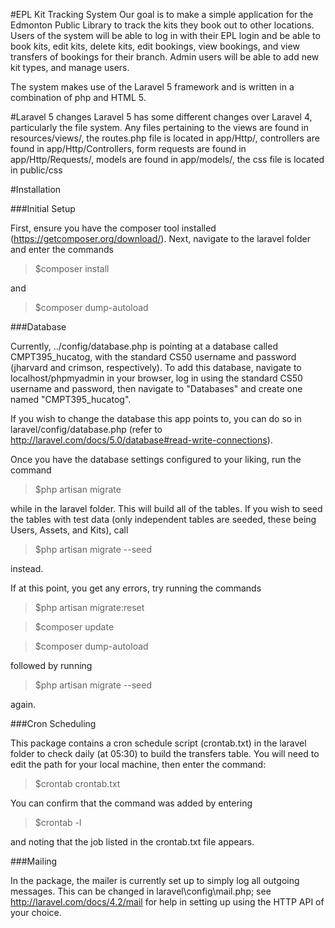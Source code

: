 #EPL Kit Tracking System
Our goal is to make a simple application for the Edmonton Public Library to track the kits they book out to other locations.
Users of the system will be able to log in with their EPL login and be able to book kits, edit kits, delete kits, edit bookings,
view bookings, and view transfers of bookings for their branch. Admin users will be able to add new kit types, and manage users.

The system makes use of the Laravel 5 framework and is written in a combination of php and HTML 5.

#Laravel 5 changes
Laravel 5 has some different changes over Laravel 4, particularly the file system. Any files pertaining to the views are found in
resources/views/, the routes.php file is located in app/Http/, controllers are found in app/Http/Controllers, form requests are found
in app/Http/Requests/, models are found in app/models/, the css file is located in public/css

#Installation

###Initial Setup

First, ensure you have the composer tool installed (https://getcomposer.org/download/). Next, navigate to the laravel folder and enter the commands
>$composer install

and

>$composer dump-autoload

###Database

Currently, ../config/database.php is pointing at a database called CMPT395_hucatog, with the standard CS50 username and
password (jharvard and crimson, respectively). To add this database, navigate to localhost/phpmyadmin in your browser, log in
using the standard CS50 username and password, then navigate to "Databases" and create one named "CMPT395_hucatog".

If you wish to change the database this app points to, you can do so in laravel/config/database.php (refer to http://laravel.com/docs/5.0/database#read-write-connections).

Once you have the database settings configured to your liking, run the command
>$php artisan migrate

while in the laravel folder. This will build all of the tables. If you wish to seed the tables with test data (only independent tables are seeded, these being Users, Assets, and Kits), call
>$php artisan migrate --seed

instead.

If at this point, you get any errors, try running the commands

>$php artisan migrate:reset

>$composer update

>$composer dump-autoload

followed by running

>$php artisan migrate --seed

again.

###Cron Scheduling

This package contains a cron schedule script (crontab.txt) in the laravel folder to check daily (at 05:30) to build the transfers table. You will need to edit the path for your local machine, then enter the command: 
>$crontab crontab.txt

You can confirm that the command was added by entering 
>$crontab -l 

and noting that the job listed in the crontab.txt file appears.

###Mailing

In the package, the mailer is currently set up to simply log all outgoing messages. This can be changed in laravel\config\mail.php; see http://laravel.com/docs/4.2/mail for help in setting up using the HTTP API of your choice.
